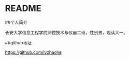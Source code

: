 README
===========================
##个人简介

长安大学信息工程学院测控技术与仪器二班，性别男，现读大一。

##github地址

https://github.com/lvzhaohe

